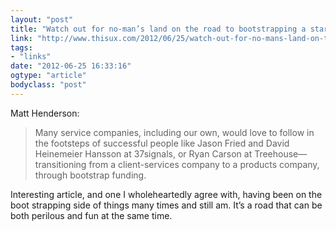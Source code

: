 ```yaml
---
layout: "post"
title: "Watch out for no-man’s land on the road to bootstrapping a start-up"
link: "http://www.thisux.com/2012/06/25/watch-out-for-no-mans-land-on-the-road-to-bootstrapping-a-start-up/"
tags: 
- "links"
date: "2012-06-25 16:33:16"
ogtype: "article"
bodyclass: "post"
---
```


Matt Henderson:

> Many service companies, including our own, would love to follow in the footsteps of successful people like Jason Fried and David Heinemeier Hansson at 37signals, or Ryan Carson at Treehouse—transitioning from a client-services company to a products company, through bootstrap funding.

Interesting article, and one I wholeheartedly agree with, having been on the boot strapping side of things many times and still am. It’s a road that can be both perilous and fun at the same time.